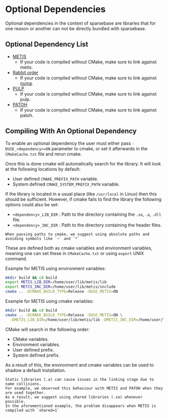 # Optional Dependencies

Optional dependencies in the context of sparsebase are libraries that for one reason 
or another can not be directly bundled with sparsebase. 

## Optional Dependency List

- [METIS](https://github.com/KarypisLab/METIS)
  - If your code is compiled without CMake, make sure to link against metis.  
- [Rabbit order](https://github.com/araij/rabbit_order)
  - If your code is compiled without CMake, make sure to link against [numa](https://man7.org/linux/man-pages/man3/numa.3.html).
- [PULP](https://github.com/HPCGraphAnalysis/PuLP)
  - If your code is compiled without CMake, make sure to link against pulp.
- [PATOH](https://faculty.cc.gatech.edu/~umit/software.html)
  - If your code is compiled without CMake, make sure to link against patoh.

## Compiling With An Optional Dependency

To enable an optional dependency the user must either pass `-DUSE_<dependency>=ON` parameter to cmake, 
or set it afterwards in the `CMakeCache.txt` file and rerun cmake.

Once this is done cmake will automatically search for the library. It will look at the following locations by default:
- User defined `CMAKE_PREFIX_PATH` variable.
- System defined `CMAKE_SYSTEM_PREFIX_PATH` variable.

If the library is located in a usual place (like `/usr/local` in Linux) then this should be sufficient.
However, if cmake fails to find the library the following options could also be set:
- `<dependency>_LIB_DIR` : Path to the directory containing the `.so`, `.a`, `.dll` file.
- `<dependency>_INC_DIR` : Path to the directory containing the header files.

```{warning}
When passing paths to cmake, we suggest using absolute paths and avoiding symbols like `~` and `*`
```

These are defined both as cmake variables and environment variables, 
meaning one can set these in `CMakeCache.txt` or using `export` UNIX command.

Example for METIS using environment variables:
```bash
mkdir build && cd build
export METIS_LIB_DIR=/home/user/lib/metis/lib
export METIS_INC_DIR=/home/user/lib/metis/include
cmake .. -DCMAKE_BUILD_TYPE=Release -DUSE_METIS=ON
```

Example for METIS using cmake variables:
```bash
mkdir build && cd build
cmake .. -DCMAKE_BUILD_TYPE=Release -DUSE_METIS=ON \
  -DMETIS_LIB_DIR=/home/user/lib/metis/lib -DMETIS_INC_DIR=/home/user/lib/metis/include
```


CMake will search in the following order:
- CMake variables.
- Environment variables.
- User defined prefix.
- System defined prefix.

As a result of this, the environment and cmake variables can be used to shadow a default installation.

```{warning}
Static libraries (.a) can cause issues in the linking stage due to name collisions. 
For example, we observed this behaviour with METIS and PATOH when they are used together.
As a result, we suggest using shared libraries (.so) whenever possible.
In the aforementioned example, the problem disappears when METIS is compiled with `shared=1`
```